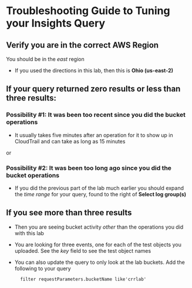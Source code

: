 # Troubleshooting Guide to Tuning your Insights Query

## Verify you are in the correct AWS Region

You should be in the _east_ region
 * If you used the directions in this lab, then this is **Ohio (us-east-2)**

## If your query returned zero results or less than three results:

### Possibility #1: It was been too recent since you did the bucket operations

* It usually takes five minutes after an operation for it to show up in CloudTrail and can take as long as 15 minutes

or

### Possibility #2: It was been too long ago since you did the bucket operations

* If you did the previous part of the lab much earlier you should expand the _time range_ for your query, found to the right of **Select log group(s)**

## If you see more than three results

* Then you are seeing bucket activity _other_ than the operations you did with this lab
* You are looking for three events, one for each of the test objects you uploaded.  See the _key_ field to see the test object names
* You can also update the query to only look at the lab buckets. Add the following to your query

        filter requestParameters.bucketName like'crrlab'

<!-- [Click here](../Lab_Guide.md#putobject_events) to return to the Lab Guide -->
